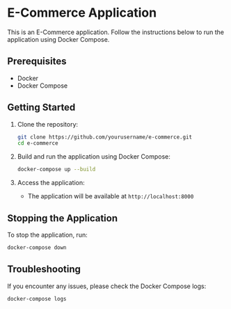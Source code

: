 # E-Commerce Application

This is an E-Commerce application. Follow the instructions below to run the application using Docker Compose.

## Prerequisites

- Docker
- Docker Compose

## Getting Started

1. Clone the repository:

   ```sh
   git clone https://github.com/yourusername/e-commerce.git
   cd e-commerce
   ```

2. Build and run the application using Docker Compose:

   ```sh
   docker-compose up --build
   ```

3. Access the application:
   - The application will be available at `http://localhost:8000`

## Stopping the Application

To stop the application, run:

```sh
docker-compose down
```

## Troubleshooting

If you encounter any issues, please check the Docker Compose logs:

```sh
docker-compose logs
```
